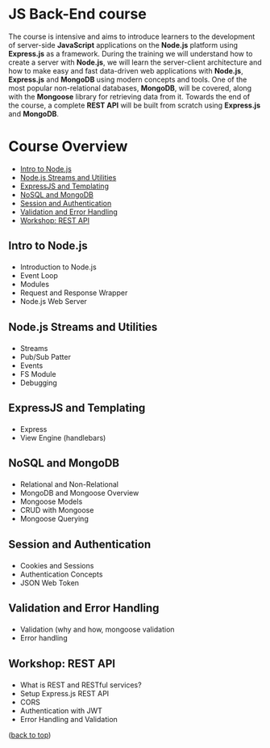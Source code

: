 <div id="top"></div>

# JS Back-End course

The course is intensive and aims to introduce learners to the development of server-side **JavaScript** applications on the **Node.js** platform using **Express.js** as a framework. During the training we will understand how to create a server with **Node.js**, we will learn the server-client architecture and how to make easy and fast data-driven web applications with **Node.js**, **Express.js** and **MongoDB** using modern concepts and tools. One of the most popular non-relational databases, **MongoDB**, will be covered, along with the **Mongoose** library for retrieving data from it. Towards the end of the course, a complete **REST API** will be built from scratch using **Express.js** and **MongoDB**.

# Course Overview

- <a href="#intro">Intro to Node.js</a>
- <a href="#node">Node.js Streams and Utilities</a>
- <a href="#express">ExpressJS and Templating</a>
- <a href="#mongodb">NoSQL and MongoDB</a>
- <a href="#session">Session and Authentication</a>
- <a href="#validation">Validation and Error Handling</a>
- <a href="#restapi">Workshop: REST API</a>


## <p id="intro">Intro to Node.js</p>
- Introduction to Node.js
- Event Loop
- Modules
- Request and Response Wrapper
- Node.js Web Server


## <p id="node">Node.js Streams and Utilities</p>
- Streams
- Pub/Sub Patter
- Events
- FS Module
- Debugging


## <p id="express">ExpressJS and Templating</p>
- Express
- View Engine (handlebars) 


## <p id="mongodb">NoSQL and MongoDB</p>
- Relational and Non-Relational
- MongoDB and Mongoose Overview
- Mongoose Models
- CRUD with Mongoose
- Mongoose Querying


## <p id="session">Session and Authentication</p>
- Cookies and Sessions
- Authentication Concepts
- JSON Web Token


## <p id="validation">Validation and Error Handling</p>
- Validation (why and how, mongoose validation
- Error handling


## <p id="restapi">Workshop: REST API</p>
- What is REST and RESTful services?
- Setup Express.js REST API
- CORS
- Authentication with JWT
- Error Handling and Validation

(<a href="#top">back to top</a>)
